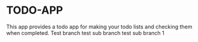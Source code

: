 # TODO-APP
This app provides a todo app for making your todo lists and checking them when completed.
Test branch
test sub branch
test sub branch 1
